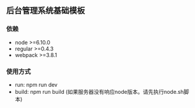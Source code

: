 ## 后台管理系统基础模板

### 依赖
+ node >=6.10.0
+ regular >=0.4.3
+ webpack >=3.8.1

### 使用方式
+ run: npm run dev
+ build: npm run build (如果服务器没有响应node版本。请先执行node.sh脚本)
